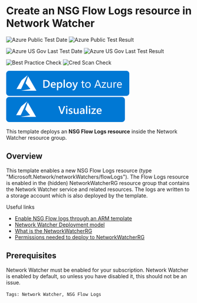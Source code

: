 # Create an NSG Flow Logs resource in Network Watcher

![Azure Public Test Date](https://azurequickstartsservice.blob.core.windows.net/badges/101-networkwatcher-flowLogs-create/PublicLastTestDate.svg)
![Azure Public Test Result](https://azurequickstartsservice.blob.core.windows.net/badges/101-networkwatcher-flowLogs-create/PublicDeployment.svg)

![Azure US Gov Last Test Date](https://azurequickstartsservice.blob.core.windows.net/badges/101-networkwatcher-flowLogs-create/FairfaxLastTestDate.svg)
![Azure US Gov Last Test Result](https://azurequickstartsservice.blob.core.windows.net/badges/101-networkwatcher-flowLogs-create/FairfaxDeployment.svg)

![Best Practice Check](https://azurequickstartsservice.blob.core.windows.net/badges/101-networkwatcher-flowLogs-create/BestPracticeResult.svg)
![Cred Scan Check](https://azurequickstartsservice.blob.core.windows.net/badges/101-networkwatcher-flowLogs-create/CredScanResult.svg)

[![Deploy To Azure](https://raw.githubusercontent.com/Azure/azure-quickstart-templates/master/1-CONTRIBUTION-GUIDE/images/deploytoazure.svg?sanitize=true)]("https://portal.azure.com/#create/Microsoft.Template/uri/https%3A%2F%2Fraw.githubusercontent.com%2FAzure%2Fazure-quickstart-templates%2Fmaster%2F101-networkwatcher-flowLogs-create%2Fazuredeploy.json")
[![Visualize](https://raw.githubusercontent.com/Azure/azure-quickstart-templates/master/1-CONTRIBUTION-GUIDE/images/visualizebutton.svg?sanitize=true)]("http://armviz.io/#/?load=https%3A%2F%2Fraw.githubusercontent.com%2FAzure%2Fazure-quickstart-templates%2Fmaster%2F101-networkwatcher-flowLogs-create%2Fazuredeploy.json")

This template deploys an **NSG Flow Logs resource** inside the Network Watcher
resource group.

## Overview

This template enables a new NSG Flow Logs resource (type
"Microsoft.Network/networkWatchers/flowLogs"). The Flow Logs resource is enabled
in the (hidden) NetworkWatcherRG resource group that contains the Network
Watcher service and related resources. The logs are written to a storage account
which is also deployed by the template.

Useful links

- [Enable NSG Flow logs through an ARM template](https://docs.microsoft.com/azure/network-watcher/network-watcher-nsg-flow-logging-azure-resource-manager)
- [Network Watcher Deployment model](https://docs.microsoft.com/azure/network-watcher/frequently-asked-questions#what-is-the-Network-Watcher-deployment-model)
- [What is the NetworkWatcherRG](https://docs.microsoft.com/azure/network-watcher/frequently-asked-questions#what-is-the-NetworkWatcherRG)
- [Permissions needed to deploy to NetworkWatcherRG ](https://docs.microsoft.com/azure/network-watcher/frequently-asked-questions#which-permissions-are-needed-to-use-network-watcher)

## Prerequisites

Network Watcher must be enabled for your subscription. Network Watcher is
enabled by default, so unless you have disabled it, this should not be an issue.

`Tags: Network Watcher, NSG Flow Logs`
